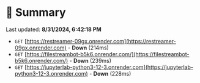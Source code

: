 # 📖 Summary
Last updated: **8/31/2024, 6:42:18 PM**

- `GET` [https://restreamer-09gx.onrender.com](https://restreamer-09gx.onrender.com) - **Down** (214ms)
- `GET` [https://filestreambot-b5k6.onrender.com/](https://filestreambot-b5k6.onrender.com/) - **Down** (239ms)
- `GET` [https://jupyterlab-python3-12-3.onrender.com](https://jupyterlab-python3-12-3.onrender.com) - **Down** (228ms)
